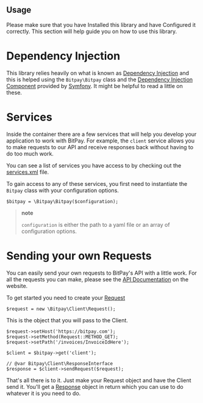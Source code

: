 ##  Usage
Please make sure that you have Installed this library and have
Configured it correctly. This section will help guide you on how to use
this library.

Dependency Injection
====================

This library relies heavily on what is known as [Dependency
Injection](http://en.wikipedia.org/wiki/Dependency_injection) and this
is helped using the `Bitpay\Bitpay` class and the [Dependency Injection
Component](http://symfony.com/doc/current/components/dependency_injection/index.html)
provided by [Symfony](http://symfony.com/). It might be helpful to read
a little on these.

Services
========

Inside the container there are a few services that will help you develop
your application to work with BitPay. For example, the `client` service
allows you to make requests to our API and receive responses back
without having to do too much work.

You can see a list of services you have access to by checking out the
[services.xml](https://github.com/bitpay/php-bitpay-client/blob/master/src/Bitpay/DependencyInjection/services.xml)
file.

To gain access to any of these services, you first need to instantiate
the `Bitpay` class with your configuration options.

``` {.sourceCode .php}
$bitpay = \Bitpay\Bitpay($configuration);
```

> **note**
>
> `configuration` is either the path to a yaml file or an array of
> configuration options.

Sending your own Requests
=========================

You can easily send your own requests to BitPay's API with a little
work. For all the requests you can make, please see the [API
Documentation](https://bitpay.com/api) on the website.

To get started you need to create your
[Request](https://github.com/bitpay/php-bitpay-client/blob/master/src/Bitpay/Client/Request.php)

``` {.sourceCode .php}
$request = new \Bitpay\Client\Request();
```

This is the object that you will pass to the Client.

``` {.sourceCode .php}
$request->setHost('https://bitpay.com');
$request->setMethod(Request::METHOD_GET);
$request->setPath('/invoices/InvoiceIdHere');

$client = $bitpay->get('client');

// @var Bitpay\Client\ResponseInterface
$response = $client->sendRequest($request);
```

That's all there is to it. Just make your Request object and have the
Client send it. You'll get a
[Response](https://github.com/bitpay/php-bitpay-client/blob/master/src/Bitpay/Client/ResponseInterface.php)
object in return which you can use to do whatever it is you need to do.
